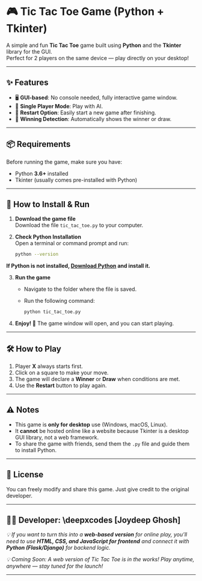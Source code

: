 # 🎮 Tic Tac Toe Game (Python + Tkinter)

A simple and fun **Tic Tac Toe** game built using **Python** and the **Tkinter** library for the GUI.  
Perfect for 2 players on the same device — play directly on your desktop!

---

## ✨ Features
- 🖥 **GUI-based**: No console needed, fully interactive game window.
- 👤 **Single Player Mode**: Play with AI.
- 🔄 **Restart Option**: Easily start a new game after finishing.
- 🎯 **Winning Detection**: Automatically shows the winner or draw.

---

## 📦 Requirements

Before running the game, make sure you have:

- Python **3.6+** installed
- Tkinter (usually comes pre-installed with Python)

---

## 🚀 How to Install & Run

1. **Download the game file**  
   Download the file `tic_tac_toe.py` to your computer.

2. **Check Python Installation**  
   Open a terminal or command prompt and run:
   ```bash
   python --version

**If Python is not installed, [Download Python](https://www.python.org/downloads/) and install it.**

3. **Run the game**

   * Navigate to the folder where the file is saved.
   * Run the following command:

     ```bash
     python tic_tac_toe.py
     ```

4. **Enjoy! 🎉**
   The game window will open, and you can start playing.

---

## 🛠 How to Play

1. Player **X** always starts first.
2. Click on a square to make your move.
3. The game will declare a **Winner** or **Draw** when conditions are met.
4. Use the **Restart** button to play again.

---

## ⚠ Notes

* This game is **only for desktop** use (Windows, macOS, Linux).
* It **cannot** be hosted online like a website because Tkinter is a desktop GUI library, not a web framework.
* To share the game with friends, send them the `.py` file and guide them to install Python.

---

## 📜 License

You can freely modify and share this game. Just give credit to the original developer.

---

## 👨‍💻 **Developer:** \deepxcodes [Joydeep Ghosh]

*💡 If you want to turn this into a **web-based version** for online play, you’ll need to use **HTML, CSS, and JavaScript for frontend** and connect it with **Python (Flask/Django)** for backend logic.*

*💡 Coming Soon: A web version of Tic Tac Toe is in the works! Play anytime, anywhere — stay tuned for the launch!*

---
